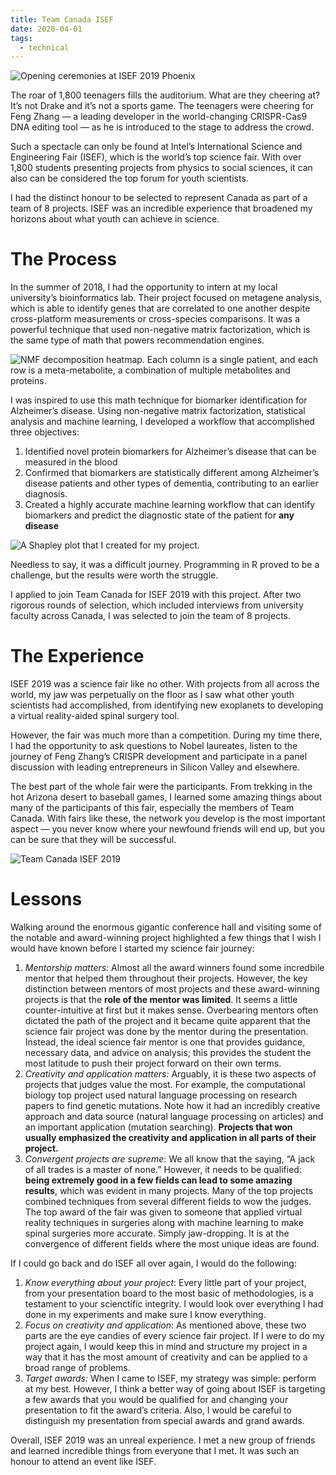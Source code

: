 ```yaml
---
title: Team Canada ISEF
date: 2020-04-01
tags:
  - technical
---
```

![Opening ceremonies at ISEF 2019 Phoenix](https://miro.medium.com/max/6002/1*6dTs847m314W7cpjPyYJfg.jpeg)

The roar of 1,800 teenagers fills the auditorium. What are they cheering at? It’s not Drake and it’s not a sports game. The teenagers were cheering for Feng Zhang — a leading developer in the world-changing CRISPR-Cas9 DNA editing tool — as he is introduced to the stage to address the crowd.

Such a spectacle can only be found at Intel’s International Science and Engineering Fair (ISEF), which is the world’s top science fair. With over 1,800 students presenting projects from physics to social sciences, it can also can be considered the top forum for youth scientists.

I had the distinct honour to be selected to represent Canada as part of a team of 8 projects. ISEF was an incredible experience that broadened my horizons about what youth can achieve in science.

# The Process

In the summer of 2018, I had the opportunity to intern at my local university’s bioinformatics lab. Their project focused on metagene analysis, which is able to identify genes that are correlated to one another despite cross-platform measurements or cross-species comparisons. It was a powerful technique that used non-negative matrix factorization, which is the same type of math that powers recommendation engines.

![NMF decomposition heatmap. Each column is a single patient, and each row is a meta-metabolite, a combination of multiple metabolites and proteins.](https://miro.medium.com/max/1052/1*klvN7__pJzC7qAT2PnBz6w.png)

I was inspired to use this math technique for biomarker identification for Alzheimer’s disease. Using non-negative matrix factorization, statistical analysis and machine learning, I developed a workflow that accomplished three objectives:

1. Identified novel protein biomarkers for Alzheimer’s disease that can be measured in the blood
2. Confirmed that biomarkers are statistically different among Alzheimer’s disease patients and other types of dementia, contributing to an earlier diagnosis.
3. Created a highly accurate machine learning workflow that can identify biomarkers and predict the diagnostic state of the patient for **any disease**

![A Shapley plot that I created for my project.](https://miro.medium.com/max/1666/1*JGQPzo_woYyPUEqYlMo_iw.png)

Needless to say, it was a difficult journey. Programming in R proved to be a challenge, but the results were worth the struggle.

I applied to join Team Canada for ISEF 2019 with this project. After two rigorous rounds of selection, which included interviews from university faculty across Canada, I was selected to join the team of 8 projects.

# The Experience

ISEF 2019 was a science fair like no other. With projects from all across the world, my jaw was perpetually on the floor as I saw what other youth scientists had accomplished, from identifying new exoplanets to developing a virtual reality-aided spinal surgery tool.

However, the fair was much more than a competition. During my time there, I had the opportunity to ask questions to Nobel laureates, listen to the journey of Feng Zhang’s CRISPR development and participate in a panel discussion with leading entrepreneurs in Silicon Valley and elsewhere.

The best part of the whole fair were the participants. From trekking in the hot Arizona desert to baseball games, I learned some amazing things about many of the participants of this fair, especially the members of Team Canada. With fairs like these, the network you develop is the most important aspect — you never know where your newfound friends will end up, but you can be sure that they will be successful.

![Team Canada ISEF 2019](https://miro.medium.com/max/1920/1*uSmUfVDBrYkcpNOzrI7b1w.jpeg)

# Lessons

Walking around the enormous gigantic conference hall and visiting some of the notable and award-winning project highlighted a few things that I wish I would have known before I started my science fair journey:

1. _Mentorship matters:_ Almost all the award winners found some incredbile mentor that helped them throughout their projects. However, the key distinction between mentors of most projects and these award-winning projects is that the **role of the mentor was limited**. It seems a little counter-intuitive at first but it makes sense. Overbearing mentors often dictated the path of the project and it became quite apparent that the science fair project was done by the mentor during the presentation. Instead, the ideal science fair mentor is one that provides guidance, necessary data, and advice on analysis; this provides the student the most latitude to push their project forward on their own terms.
2. _Creativity and application matters:_ Arguably, it is these two aspects of projects that judges value the most. For example, the computational biology top project used natural language processing on research papers to find genetic mutations. Note how it had an incredibly creative approach and data source (natural language processing on articles) and an important application (mutation searching). **Projects that won usually emphasized the creativity and application in all parts of their project.**
3. _Convergent projects are supreme_: We all know that the saying, “A jack of all trades is a master of none.” However, it needs to be qualified: **being extremely good in a few fields can lead to some amazing results**, which was evident in many projects. Many of the top projects combined techniques from several different fields to wow the judges. The top award of the fair was given to someone that applied virtual reality techniques in surgeries along with machine learning to make spinal surgeries more accurate. Simply jaw-dropping. It is at the convergence of different fields where the most unique ideas are found.

If I could go back and do ISEF all over again, I would do the following:

1. _Know everything about your project_: Every little part of your project, from your presentation board to the most basic of methodologies, is a testament to your scienctific integrity. I would look over everything I had done in my experiments and make sure I know everything.
2. _Focus on creativity and application_: As mentioned above, these two parts are the eye candies of every science fair project. If I were to do my project again, I would keep this in mind and structure my project in a way that it has the most amount of creativity and can be applied to a broad range of problems.
3. _Target awards:_ When I came to ISEF, my strategy was simple: perform at my best. However, I think a better way of going about ISEF is targeting a few awards that you would be qualified for and changing your presentation to fit the award’s criteria. Also, I would be careful to distinguish my presentation from special awards and grand awards.

Overall, ISEF 2019 was an unreal experience. I met a new group of friends and learned incredible things from everyone that I met. It was such an honour to attend an event like ISEF.

